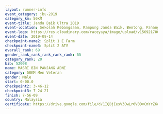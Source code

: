 ```yaml
---
layout: runner-info 
event_category: jbu-2019 
category_km: 50KM 
event-title: Janda Baik Ultra 2019 
event-location: Sekolah Kebangsaan, Kampung Janda Baik, Bentong, Pahang, Malaysia 
event-logo: https://res.cloudinary.com/raceyaya/image/upload/v1569217009/logo/janda-baik_vch1pc.jpg 
event-date: 2019-09-14 
checkpoint-name2: Split 1 E Farm 
checkpoint-name3: Split 2 ATV 
overall_rank: 69
gender_rank_rank_rank_rank_rank: 55
category_rank: 20
bib: 52008
name: MASRI BIN PANJANG ADNI
category: 50KM Men Veteran
gender: Male
start: 0-00.0
checkpoint2: 3-46-12
checkpoint3: 7-24-21
finish: 7-56-09
country: Malaysia
certificate: https://drive.google.com/file/d/1IQDjIesV3OwLr0V0DvCmYrZ6d9bZcHnx/view?usp=sharing
---
```

